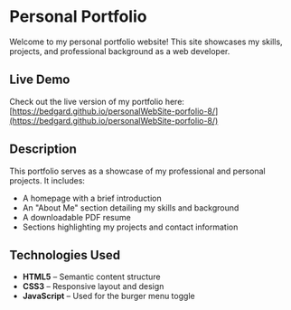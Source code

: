 # Personal Portfolio

Welcome to my personal portfolio website! This site showcases my skills, projects, and professional background as a web developer.


## Live Demo

Check out the live version of my portfolio here:  
[https://bedgard.github.io/personalWebSite-porfolio-8/](https://bedgard.github.io/personalWebSite-porfolio-8/)


##  Description

This portfolio serves as a showcase of my professional and personal projects. It includes:

- A homepage with a brief introduction  
- An "About Me" section detailing my skills and background  
- A downloadable PDF resume  
- Sections highlighting my projects and contact information  


##  Technologies Used

- **HTML5** – Semantic content structure  
- **CSS3** – Responsive layout and design  
- **JavaScript** – Used for the burger menu toggle
